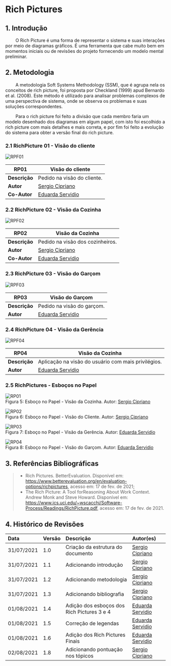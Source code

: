 # Rich Pictures

## 1. Introdução

&emsp;&emsp; O Rich Picture é uma forma de representar o sistema e suas interações por meio de diagramas gráficos.
É uma ferramenta que cabe muito bem em momentos iniciais ou de revisões do projeto fornecendo um modelo mental preliminar.

## 2. Metodologia

&emsp;&emsp; A metodologia Soft Systems Methodology (SSM), que é agrupa nela os conceitos de rich picture, foi
proposta por Checkland (1999) apud Bernardo et al. (2008). Este método é utilizado para analisar problemas complexos
de uma perspectiva de sistema, onde se observa os problemas e suas soluções correspondentes.<br>

&emsp;&emsp; Para o rich picture foi feito a divisão que cada membro faria um modelo desenhado dos diagramas em algum
papel, com isto foi escolhido a rich picture com mais detalhes e mais correta, e por fim foi feito a evolução do sistema
para obter a versão final do rich picture.

### 2.1 RichPicture 01 - Visão do cliente


![RPF01](./imagens/RPF01.jpg)

| **RP01** | **Visão do cliente**  |
|--|--|
|**Descrição**|  Pedido na visão do cliente. | 
|**Autor**|      [Sergio Cipriano](https://github.com/sergiosacj) |
|**Co-Autor**|   [Eduarda Servidio](https://github.com/ServideoEC) |


### 2.2 RichPicture 02 - Visão da Cozinha

![RPF02](./imagens/RPF02.jpg)

 **RP02** | **Visão da Cozinha**  |
|--|--|
|**Descrição**|  Pedido na visão dos cozinheiros. | 
|**Autor**|      [Sergio Cipriano](https://github.com/sergiosacj) |
|**Co-Autor**|   [Eduarda Servidio](https://github.com/ServideoEC) |


### 2.3 RichPicture 03 - Visão do Garçom

![RPF03](./imagens/RPF03.jpg)

 **RP03** | **Visão do Garçom**  |
|--|--|
|**Descrição**|  Pedido na visão do garçom. | 
|**Autor**|      [Eduarda Servidio](https://github.com/ServideoEC) |


### 2.4 RichPicture 04 - Visão da Gerência

![RPF04](./imagens/RPF04.jpg)

 **RP04** | **Visão da Cozinha**  |
|--|--|
|**Descrição**|  Aplicação na visão do usuário com mais privilégios. | 
|**Autor**|      [Eduarda Servidio](https://github.com/ServideoEC) |

### 2.5 RichPictures - Esboços no Papel

![RP01](./imagens/RP01.jpeg)
<br/>
Figura 5: Esboço no Papel - Visão da Cozinha. Autor: [Sergio Cipriano](https://github.com/sergiosacj)

![RP02](./imagens/RP02.jpeg)
<br/>
Figura 6: Esboço no Papel - Visão do Cliente. Autor: [Sergio Cipriano](https://github.com/sergiosacj)

![RP03](./imagens/RP03.jpg)
<br/>
Figura 7: Esboço no Papel - Visão da Gerência. Autor: [Eduarda Servidio](https://github.com/ServideoEC)

![RP04](./imagens/RP04.jpg)
<br/>
Figura 8: Esboço no Papel - Visão do Garçom. Autor: [Eduarda Servidio](https://github.com/ServideoEC)


## 3. Referências Bibliográficas


> - Rich Pictures. BetterEvaluation. Disponível em: https://www.betterevaluation.org/en/evaluation-options/richpictures, acesso em: 17 de fev. de 2021;
> - The Rich Picture: A Tool forReasoning About Work Context. Andrew Monk and Steve Howard. Disponível em: https://www.ics.uci.edu/~wscacchi/Software-Process/Readings/RichPicture.pdf, acesso em: 17 de fev. de 2021.


## 4. Histórico de Revisões

| Data       | Versão | Descrição                                   | Autor(es)                                        |
| :--------- | :----- | :--------------------------------           | :----------------------------------------------- |
| 31/07/2021 | 1.0    | Criação da estrutura do documento           | [Sergio Cipriano](https://github.com/sergiosacj) |
| 31/07/2021 | 1.1    | Adicionando introdução                      | [Sergio Cipriano](https://github.com/sergiosacj) |
| 31/07/2021 | 1.2    | Adicionando metodologia                     | [Sergio Cipriano](https://github.com/sergiosacj) |
| 31/07/2021 | 1.3    | Adicionando bibliografia                    | [Sergio Cipriano](https://github.com/sergiosacj) |
| 01/08/2021 | 1.4    | Adição dos esboços dos Rich Pictures 3 e 4  | [Eduarda Servidio](https://github.com/ServideoEC)|
| 01/08/2021 | 1.5    | Correção de legendas                        | [Eduarda Servidio](https://github.com/ServideoEC)|
| 01/08/2021 | 1.6    | Adição dos Rich Pictures Finais             | [Eduarda Servidio](https://github.com/ServideoEC)|
| 02/08/2021 | 1.8    | Adicionando pontuação nos tópicos           | [Sergio Cipriano](https://github.com/sergiosacj) |

